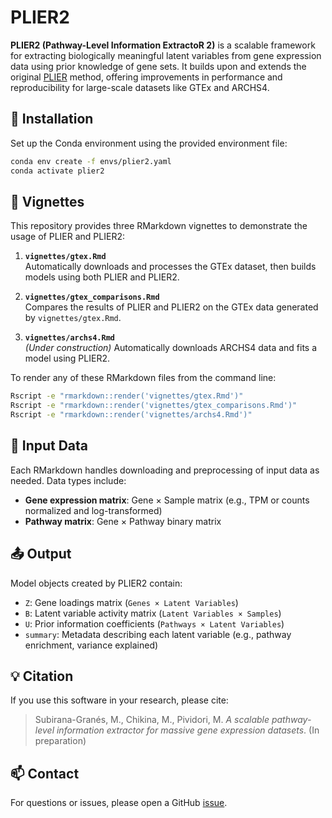 # PLIER2

**PLIER2 (Pathway-Level Information ExtractoR 2)** is a scalable framework for extracting biologically meaningful latent variables from gene expression data using prior knowledge of gene sets. It builds upon and extends the original [PLIER](https://github.com/wgmao/PLIER) method, offering improvements in performance and reproducibility for large-scale datasets like GTEx and ARCHS4.

## 🔧 Installation

Set up the Conda environment using the provided environment file:

```bash
conda env create -f envs/plier2.yaml
conda activate plier2
```

## 📘 Vignettes

This repository provides three RMarkdown vignettes to demonstrate the usage of PLIER and PLIER2:

1. **`vignettes/gtex.Rmd`**  
   Automatically downloads and processes the GTEx dataset, then builds models using both PLIER and PLIER2.

2. **`vignettes/gtex_comparisons.Rmd`**  
   Compares the results of PLIER and PLIER2 on the GTEx data generated by `vignettes/gtex.Rmd`.

3. **`vignettes/archs4.Rmd`**  
   *(Under construction)* Automatically downloads ARCHS4 data and fits a model using PLIER2.

To render any of these RMarkdown files from the command line:

```bash
Rscript -e "rmarkdown::render('vignettes/gtex.Rmd')"
Rscript -e "rmarkdown::render('vignettes/gtex_comparisons.Rmd')"
Rscript -e "rmarkdown::render('vignettes/archs4.Rmd')"
```

## 📂 Input Data

Each RMarkdown handles downloading and preprocessing of input data as needed. Data types include:

- **Gene expression matrix**: Gene × Sample matrix (e.g., TPM or counts normalized and log-transformed)
- **Pathway matrix**: Gene × Pathway binary matrix

## 📤 Output

Model objects created by PLIER2 contain:

- `Z`: Gene loadings matrix (`Genes × Latent Variables`)
- `B`: Latent variable activity matrix (`Latent Variables × Samples`)
- `U`: Prior information coefficients (`Pathways × Latent Variables`)
- `summary`: Metadata describing each latent variable (e.g., pathway enrichment, variance explained)

## 💡 Citation

If you use this software in your research, please cite:

> Subirana-Granés, M., Chikina, M., Pividori, M. *A scalable pathway-level information extractor for massive gene expression datasets*. (In preparation)

## 📫 Contact

For questions or issues, please open a GitHub [issue](https://github.com/your-username/PLIER2/issues).
